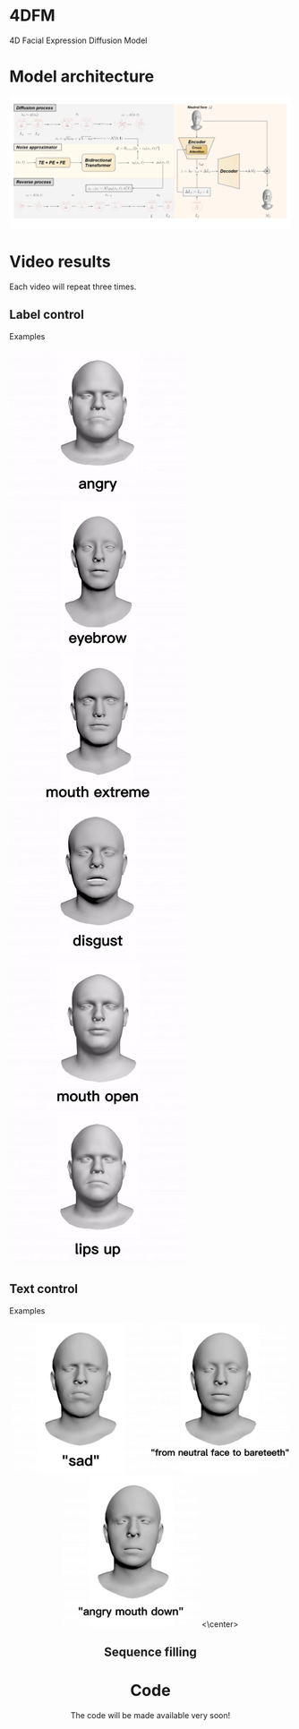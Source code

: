 # 4DFM
4D Facial Expression Diffusion Model

# Model architecture


<img  src="model.jpg"  />

# Video results
Each video will repeat three times.

## Label control

Examples


 <img src="results/angry.gif" height="270" /> <img src="results/eyebrow.gif" height="270" />  <img src="results/mouth_extreme.gif" height="270" /> <img src="results/disgust.gif" height="270" />  <img src="results/mouth_open.gif" height="270" /> <img src="results/lips_up.gif" height="270" /> 


## Text control

Examples

<center class="half">
 <img src="results/sad_text.gif" height="270" />   <img src="results/bareteeth_text.gif" height="270" />    <img src="results/angry_mouth_down.gif" height="270" />
<\center>


## Sequence filling

# Code
The code will be made available very soon!
